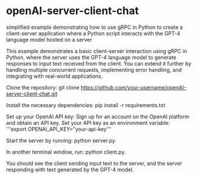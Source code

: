 # openAI-server-client-chat
  simplified example demonstrating how to use gRPC in Python to create a client-server application where a Python script interacts with the GPT-4 language model hosted on a server

  This example demonstrates a basic client-server interaction using gRPC in Python, where the server uses the GPT-4 language model to generate responses to input text received from the client. You can extend it further by handling multiple concurrent requests, implementing error handling, and integrating with real-world applications.

  Clone the repository:
  git clone https://github.com/your-username/openAI-server-client-chat.git

  Install the necessary dependencies:
  pip install -r requirements.txt

  Set up your OpenAI API key:
  Sign up for an account on the OpenAI platform and obtain an API key.
  Set your API key as an environment variable:
  '''export OPENAI_API_KEY="your-api-key'''

  Start the server by running:
  python server.py.

  In another terminal window, run:
  python client.py.

  You should see the client sending input text to the server, and the server responding with text generated by the GPT-4 model.
